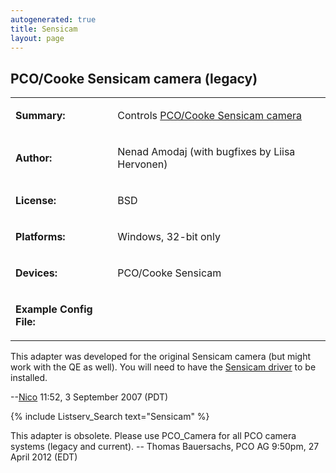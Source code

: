 ```yaml
---
autogenerated: true
title: Sensicam
layout: page
---
```


## PCO/Cooke Sensicam camera (legacy)

<table>
<tr>
<td markdown="1">

**Summary:**

</td>
<td markdown="1">

Controls [PCO/Cooke Sensicam camera](http://www.pco.de)

</td>
</tr>
<tr>
<td markdown="1">

**Author:**

</td>
<td markdown="1">

Nenad Amodaj (with bugfixes by Liisa Hervonen)

</td>
</tr>
<tr>
<td markdown="1">

**License:**

</td>
<td markdown="1">

BSD

</td>
</tr>
<tr>
<td markdown="1">

**Platforms:**

</td>
<td markdown="1">

Windows, 32-bit only

</td>
</tr>
<tr>
<td markdown="1">

**Devices:**

</td>
<td markdown="1">

PCO/Cooke Sensicam

</td>
</tr>
<tr>
<td markdown="1">

**Example Config File:**

</td>
<td markdown="1">
</td>
</tr>
</table>

This adapter was developed for the original Sensicam camera (but might
work with the QE as well). You will need to have the [Sensicam
driver](http://www.pco.de/drivers/sensicam-qe/) to be installed.

--[Nico](User:Nico "wikilink") 11:52, 3 September 2007 (PDT)

{% include Listserv_Search text="Sensicam" %}


This adapter is obsolete. Please use PCO\_Camera for all PCO camera
systems (legacy and current). -- Thomas Bauersachs, PCO AG 9:50pm, 27
April 2012 (EDT)
